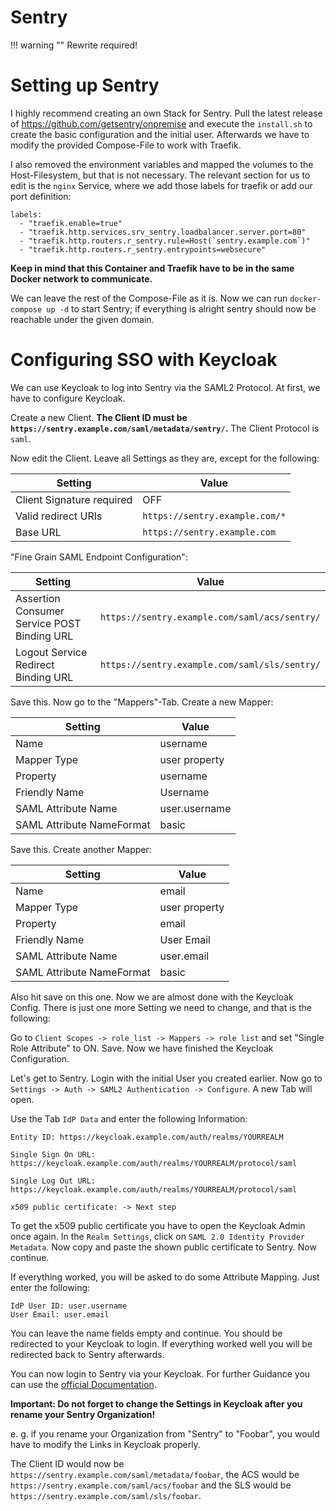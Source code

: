 # Sentry

!!! warning ""
	Rewrite required!

Setting up Sentry
=================

I highly recommend creating an own Stack for Sentry. Pull the latest release of https://github.com/getsentry/onpremise
and execute the `install.sh` to create the basic configuration and the initial user. Afterwards we have to modify the provided
Compose-File to work with Traefik.

I also removed the environment variables and mapped the volumes to the Host-Filesystem, but that is not necessary.
The relevant section for us to edit is the `nginx` Service, where we add those labels for traefik or add our port definition:

```
labels:
  - "traefik.enable=true"
  - "traefik.http.services.srv_sentry.loadbalancer.server.port=80"
  - "traefik.http.routers.r_sentry.rule=Host(`sentry.example.com`)"
  - "traefik.http.routers.r_sentry.entrypoints=websecure"
```

**Keep in mind that this Container and Traefik have to be in the same Docker network to communicate.**

We can leave the rest of the Compose-File as it is. Now we can run `docker-compose up -d` to start Sentry; 
if everything is alright sentry should now be reachable under the given domain.

Configuring SSO with Keycloak
=============================

We can use Keycloak to log into Sentry via the SAML2 Protocol. At first, we have to configure Keycloak.

Create a new Client. **The Client ID must be `https://sentry.example.com/saml/metadata/sentry/`.** The Client
Protocol is `saml`.

Now edit the Client. Leave all Settings as they are, except for the following:


| Setting                   | Value                          |
|---------------------------|--------------------------------|
| Client Signature required | OFF                            |
| Valid redirect URIs       | `https://sentry.example.com/*` |
| Base URL                  | `https://sentry.example.com`   |


"Fine Grain SAML Endpoint Configuration":

| Setting                                     | Value                                         |
|---------------------------------------------|-----------------------------------------------|
| Assertion Consumer Service POST Binding URL | `https://sentry.example.com/saml/acs/sentry/` |
| Logout Service Redirect Binding URL         | `https://sentry.example.com/saml/sls/sentry/` |

Save this. Now go to the "Mappers"-Tab. Create a new Mapper:

| Setting                   | Value         |
|---------------------------|---------------|
| Name                      | username      |
| Mapper Type               | user property |
| Property                  | username      |
| Friendly Name             | Username      |
| SAML Attribute Name       | user.username |
| SAML Attribute NameFormat | basic         |


Save this. Create another Mapper:

| Setting                   | Value         |
|---------------------------|---------------|
| Name                      | email         |
| Mapper Type               | user property |
| Property                  | email         |
| Friendly Name             | User Email    |
| SAML Attribute Name       | user.email    |
| SAML Attribute NameFormat | basic         |


Also hit save on this one. Now we are almost done with the Keycloak Config. There is just one
more Setting we need to change, and that is the following:

Go to `Client Scopes -> role_list -> Mappers -> role list` and set "Single Role Attribute" to ON. Save.
Now we have finished the Keycloak Configuration.

Let's get to Sentry. Login with the initial User you created earlier. Now go to 
`Settings -> Auth -> SAML2 Authentication -> Configure`. A new Tab will open.

Use the Tab `IdP Data` and enter the following Information:

```
Entity ID: https://keycloak.example.com/auth/realms/YOURREALM

Single Sign On URL: https://keycloak.example.com/auth/realms/YOURREALM/protocol/saml

Single Log Out URL: https://keycloak.example.com/auth/realms/YOURREALM/protocol/saml

x509 public certificate: -> Next step
```

To get the x509 public certificate you have to open the Keycloak Admin once again.
In the `Realm Settings`, click on `SAML 2.0 Identity Provider Metadata`. Now copy and paste
the shown public certificate to Sentry. Now continue.

If everything worked, you will be asked to do some Attribute Mapping. Just enter the following:

```
IdP User ID: user.username
User Email: user.email
```

You can leave the name fields empty and continue. You should be redirected to your Keycloak to login.
If everything worked well you will be redirected back to Sentry afterwards.

You can now login to Sentry via your Keycloak. For further Guidance you can use the
[official Documentation](https://docs.sentry.io/product/accounts/sso/saml2/).

**Important: Do not forget to change the Settings in Keycloak after you rename your Sentry Organization!**

e. g. if you rename your Organization from "Sentry" to "Foobar", you would have to modify the
Links in Keycloak properly.

The Client ID would now be `https://sentry.example.com/saml/metadata/foobar`, the ACS would be
`https://sentry.example.com/saml/acs/foobar` and the SLS would be `https://sentry.example.com/saml/sls/foobar`.